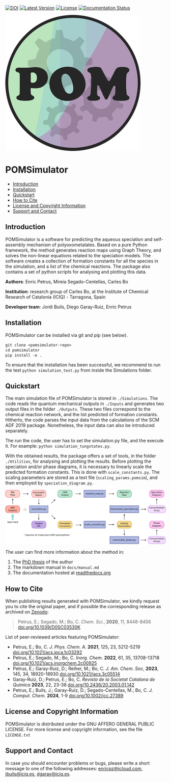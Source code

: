 [![DOI](https://img.shields.io/badge/DOI-10.1039/D0SC03530K-orange)](https://doi.org/10.1039/D0SC03530K)
[![Latest Version](https://img.shields.io/github/v/release/petrusen/pomsimulator)](https://github.com/petrusen/pomsimulator/releases/latest)
[![License](https://img.shields.io/badge/license-AGPL3.0-darkgreen)](https://github.com/petrusen/pomsimulator/blob/main/LICENSE.txt)
[![Documentation Status](https://readthedocs.org/projects/pomsimulator/badge/?version=latest)](https://pomsimulator.readthedocs.io/en/latest/?badge=latest)

![](docs/.img/pomsimulator_logo.png)

# POMSimulator

- [Introduction](#Introduction)
- [Installation](#Installation)
- [Quickstart](#Quickstart)
- [How to Cite](#Howtocite)
- [License and Copyright Information](#licenseandcopyrightinformation) 
- [Support and Contact](#supportandcontact)

## Introduction 

POMSimulator is a software for predicting the aqueous speciation and self-assembly mechanism of polyoxometalates. Based on a pure Python framework, the method 
generates reaction maps using Graph Theory, and solves the non-linear equations related to the speciation models. The software creates a collection of formation constants for
all the species in the simulation, and a list of the chemical reactions. The package also contains a set of python scripts for analysing and
plotting this data.

**Authors**: Enric Petrus, Mireia Segado-Centellas, Carles Bo

**Institution**: research group of Carles Bo, at the Institute of Chemical Research of Catalonia (ICIQ) - Tarragona, Spain

**Developer team**: Jordi Buils, Diego Garay-Ruiz, Enric Petrus

## Installation

POMSimulator can be installed via git and pip (see below).

```console
git clone <pomsimulator-repo>
cd pomsimulator
pip install -e .
```

To ensure that the installation has been successful, we recommend to run the test `python simulation_test.py` from inside the Simulations folder. 

## Quickstart  


The main simulation file of POMSimulator is stored in `./Simulations`. The code reads the quantum mechanical outputs in `./Inputs` and generates two
output files in the folder `./Outputs`. These two files correspond to the chemical reaction network, and the list predicted of formation constants. Hitherto, the code parses the input data from the calculations of the SCM ADF 2019 package. Nonetheless, the input data can also be introduced separately. 

The run the code, the user has to set the simulation.py file, and the execute it. For example: `python simulation_tungstates.py`. 

With the obtained results, the package offers a set of tools, in the folder `./Utilities`, for analysing and plotting the results.
Before plotting the speciation and/or phase diagrams, it is necessary to linearly scale the predicted formation constants. This is done with 
`scale_constants.py`. The scaling parameters are stored as a text file (`scaling_params.pomsim`), and then employed by `speciation_diagram.py`.

![](docs/.img/pom_workflow.png)


The user can find more information about the method in: 
1) The [PhD thesis](https://www.tesisenred.net/handle/10803/687274) of the author
2) The markdown manual in `docs/manual.md`
3) The documentation hosted at [readthedocs.org](https://pomsimulator.readthedocs.io/en/latest/?badge=latest)


## How to Cite

When publishing results generated with POMSimulator, we kindly request you to cite the original paper, and if possible the corresponding release as archived on [Zenodo](https://zenodo.org/records/10689769):

> Petrus, E.; Segado, M.; Bo, C. *Chem. Sci.*, **2020**, 11, 8448-8456 [doi.org/10.1039/D0SC03530K](https://doi.org/10.1039/D0SC03530K)

List of peer-reviewed articles featuring POMSimulator:
* Petrus, E.; Bo, C. *J. Phys. Chem. A.* **2021**, 125, 23, 5212-5219 [doi.org/10.1021/acs.jpca.1c03292](https://doi.org/10.1021/acs.jpca.1c03292)
* Petrus, E.; Segado, M.; Bo, C. *Inorg. Chem.* **2022**, 61, 35, 13708-13718 [doi.org/10.1021/acs.inorgchem.2c00925](https://pubs.acs.org/doi/abs/10.1021/acs.inorgchem.2c00925)
* Petrus, E.; Garay-Ruiz, D.; Reiher, M.; Bo, C. *J. Am. Chem. Soc*, **2023**, 145, 34, 18920-18930 [doi.org/10.1021/jacs.3c05514](https://pubs.acs.org/doi/full/10.1021/jacs.3c05514)
* Garay-Ruiz, D.; Petrus, E.; Bo, C. *Revista de la Societat Catalana de Quimica* **2023**, 22, 23-38 [doi.org/10.2436/20.2003.01.142](https://revistes.iec.cat/index.php/RSCQ/article/view/150830/148565) 
* Petrus, E.; Buils, J.; Garay-Ruiz, D.; Segado-Centellas, M.; Bo, C. *J. Comput. Chem.* **2024**, 1-9 [doi.org/10.1002/jcc.27389](https://doi.org/10.1002/jcc.27389) 

## License and Copyright Information

POMSimulator is distributed under the GNU AFFERO GENERAL PUBLIC LICENSE. For more license and copyright information, see the file `LICENSE.txt`

## Support and Contact

In case you should encounter problems or bugs, please write a short message to one of the following addresses:
[enricpz@icloud.com](enricpz@icloud.com), [jbuils@iciq.es](jbuils@iciq.es), [dgaray@iciq.es](dgaray@iciq.es).

